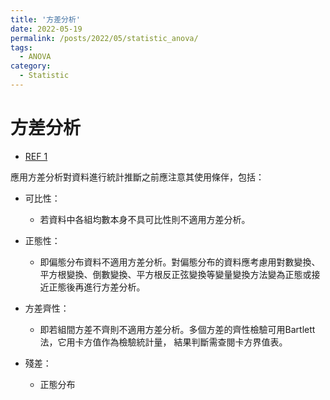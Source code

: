 ```yaml
---
title: '方差分析'
date: 2022-05-19
permalink: /posts/2022/05/statistic_anova/
tags:
  - ANOVA
category:
  - Statistic
---
```



# 方差分析
- [REF 1](https://zhuanlan.zhihu.com/p/92787523)


應用方差分析對資料進行統計推斷之前應注意其使用條伴，包括：
- 可比性：
  - 若資料中各組均數本身不具可比性則不適用方差分析。
- 正態性：
  - 即偏態分布資料不適用方差分析。對偏態分布的資料應考慮用對數變換、平方根變換、倒數變換、平方根反正弦變換等變量變換方法變為正態或接近正態後再進行方差分析。
- 方差齊性：
  - 即若組間方差不齊則不適用方差分析。多個方差的齊性檢驗可用Bartlett法，它用卡方值作為檢驗統計量， 結果判斷需查閱卡方界值表。

- 殘差：
  - 正態分布